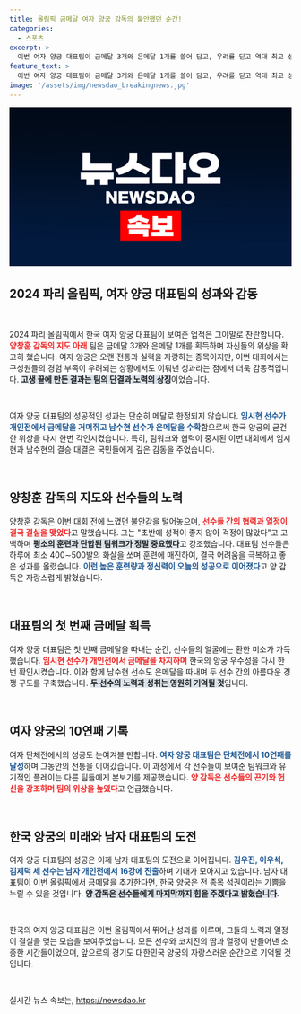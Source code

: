 ```yaml
---
title: 올림픽 금메달 여자 양궁 감독의 불안했던 순간!
categories:
  - 스포츠
excerpt: >
  이번 여자 양궁 대표팀이 금메달 3개와 은메달 1개를 쓸어 담고, 우려를 딛고 역대 최고 성적을 이루었습니다. 양 감독은 선수들의 열정에 감동하며, 남은 남자 개인전에서도 금빛을 기대하고 있습니다.
feature_text: >
  이번 여자 양궁 대표팀이 금메달 3개와 은메달 1개를 쓸어 담고, 우려를 딛고 역대 최고 성적을 이루었습니다. 양 감독은 선수들의 열정에 감동하며, 남은 남자 개인전에서도 금빛을 기대하고 있습니다.
image: '/assets/img/newsdao_breakingnews.jpg'
---
```


<p><img src="/assets/img/newsdao_breakingnews.jpg" alt="firstkoreanews 속보" /></p>

<h2 data-ke-size="size26">2024 파리 올림픽, 여자 양궁 대표팀의 성과와 감동</h2>

<p data-ke-size="size16">&nbsp;</p>

<p>2024 파리 올림픽에서 한국 여자 양궁 대표팀이 보여준 업적은 그야말로 찬란합니다. <b><span style="color: #ee2323;">양창훈 감독의 지도 아래</span></b> 팀은 금메달 3개와 은메달 1개를 획득하며 자신들의 위상을 확고히 했습니다. 여자 양궁은 오랜 전통과 실력을 자랑하는 종목이지만, 이번 대회에서는 구성원들의 경험 부족이 우려되는 상황에서도 이뤄낸 성과라는 점에서 더욱 감동적입니다. <b><span style="background-color: #21538527;">고생 끝에 만든 결과는 팀의 단결과 노력의 상징</span></b>이었습니다. </p>

<p data-ke-size="size16">&nbsp;</p>

<p>여자 양궁 대표팀의 성공적인 성과는 단순히 메달로 한정되지 않습니다. <b><span style="color: #1a5490;">임시현 선수가 개인전에서 금메달을 거머쥐고 남수현 선수가 은메달을 수확</span></b>함으로써 한국 양궁의 굳건한 위상을 다시 한번 각인시켰습니다. 특히, 팀워크와 협력이 중시된 이번 대회에서 임시현과 남수현의 결승 대결은 국민들에게 깊은 감동을 주었습니다.</p>

<p data-ke-size="size16">&nbsp;</p>

<h2 data-ke-size="size26">양창훈 감독의 지도와 선수들의 노력</h2>

<p>양창훈 감독은 이번 대회 전에 느꼈던 불안감을 털어놓으며, <b><span style="color: #ee2323;">선수들 간의 협력과 열정이 결국 결실을 맺었다</span></b>고 말했습니다. 그는 "초반에 성적이 좋지 않아 걱정이 많았다"고 고백하며 <b><span style="background-color: #21538527;">평소의 훈련과 단합된 팀워크가 정말 중요했다</span></b>고 강조했습니다. 대표팀 선수들은 하루에 최소 400∼500발의 화살을 쏘며 훈련에 매진하여, 결국 어려움을 극복하고 좋은 성과를 올렸습니다. <b><span style="color: #1a5490;">이런 높은 훈련량과 정신력이 오늘의 성공으로 이어졌다</span></b>고 양 감독은 자랑스럽게 밝혔습니다.</p>

<p data-ke-size="size16">&nbsp;</p>

<h2 data-ke-size="size26">대표팀의 첫 번째 금메달 획득</h2>

<p>여자 양궁 대표팀은 첫 번째 금메달을 따내는 순간, 선수들의 얼굴에는 환한 미소가 가득했습니다. <b><span style="color: #ee2323;">임시현 선수가 개인전에서 금메달을 차지하며</span></b> 한국의 양궁 우수성을 다시 한번 확인시켰습니다. 이와 함께 남수현 선수도 은메달을 따내며 두 선수 간의 아름다운 경쟁 구도를 구축했습니다. <b><span style="background-color: #21538527;">두 선수의 노력과 성취는 영원히 기억될 것</span></b>입니다.</p>

<p data-ke-size="size16">&nbsp;</p>

<h2 data-ke-size="size26">여자 양궁의 10연패 기록</h2>

<p>여자 단체전에서의 성공도 눈여겨볼 만합니다. <b><span style="color: #1a5490;">여자 양궁 대표팀은 단체전에서 10연패를 달성</span></b>하며 그동안의 전통을 이어갔습니다. 이 과정에서 각 선수들이 보여준 팀워크와 유기적인 플레이는 다른 팀들에게 본보기를 제공했습니다. <b><span style="color: #ee2323;">양 감독은 선수들의 끈기와 헌신을 강조하며 팀의 위상을 높였다</span></b>고 언급했습니다.</p>

<p data-ke-size="size16">&nbsp;</p>

<h2 data-ke-size="size26">한국 양궁의 미래와 남자 대표팀의 도전</h2>

<p>여자 양궁 대표팀의 성공은 이제 남자 대표팀의 도전으로 이어집니다. <b><span style="color: #1a5490;">김우진, 이우석, 김제덕 세 선수는 남자 개인전에서 16강에 진출</span></b>하며 기대가 모아지고 있습니다. 남자 대표팀이 이번 올림픽에서 금메달을 추가한다면, 한국 양궁은 전 종목 석권이라는 기쁨을 누릴 수 있을 것입니다. <b><span style="background-color: #21538527;">양 감독은 선수들에게 마지막까지 힘을 주겠다고 밝혔습니다</span></b>.</p>

<p data-ke-size="size16">&nbsp;</p>

<p>한국의 여자 양궁 대표팀은 이번 올림픽에서 뛰어난 성과를 이루며, 그들의 노력과 열정이 결실을 맺는 모습을 보여주었습니다. 모든 선수와 코치진의 땀과 열정이 만들어낸 소중한 시간들이었으며, 앞으로의 경기도 대한민국 양궁의 자랑스러운 순간으로 기억될 것입니다.</p>

<p data-ke-size="size16">&nbsp;</p>
실시간 뉴스 속보는, <a href="https://newsdao.kr" rel="dofollow">https://newsdao.kr</a>


